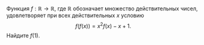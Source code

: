 Функция $f:\mathbb{R} \to \mathbb{R}$, где $\mathbb{R}$ обозначает множество действительных
чисел, удовлетворяет при всех действительных $x$ условию 
$$
f(f(x))={{x}^{2}}f(x)-x+1.
$$
Найдите  $f(1)$.